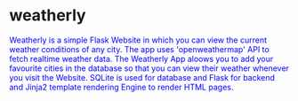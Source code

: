 # weatherly

<p style="color:blue;fonts-size:20px;">
Weatherly is a simple Flask Website in which you can view the current weather conditions of any city. 
The app uses 'openweathermap' API to fetch realtime weather data. 
The Weatherly App aloows you to add your favourite cities in the database so 
that you can view their weather whenever you visit the Website. 
SQLite is used for database and Flask for backend and Jinja2 template rendering Engine to render HTML pages.</p>
